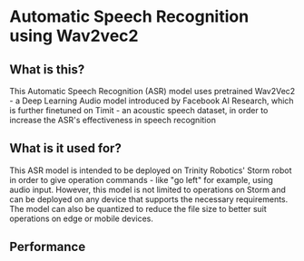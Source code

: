 # Automatic Speech Recognition using Wav2vec2

## What is this?

This Automatic Speech Recognition (ASR) model uses pretrained Wav2Vec2 - a Deep Learning Audio model introduced by Facebook AI Research, which is further finetuned on Timit - an acoustic speech dataset, in order to increase the ASR's effectiveness in speech recognition 

## What is it used for?

This ASR model is intended to be deployed on Trinity Robotics' Storm robot in order to give operation commands - like "go left" for example, using audio input. However, this model is not limited to operations on Storm and can be deployed on any device that supports the necessary requirements. The model can also be quantized to reduce the file size to better suit operations on edge or mobile devices.

## Performance
